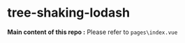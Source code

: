 # tree-shaking-lodash
**Main content of this repo :** Please refer to ```pages\index.vue``` <script> tag and ```nuxt.config.js``` (Line 50 and Line 82).

## Build Setup

```bash
# install dependencies
$ yarn install

# serve with hot reload at localhost:3000
$ yarn dev

# build for production and launch server
$ yarn build
$ yarn start

# generate static project
$ yarn generate
```

For detailed explanation on how things work, check out [Nuxt.js docs](https://nuxtjs.org).
